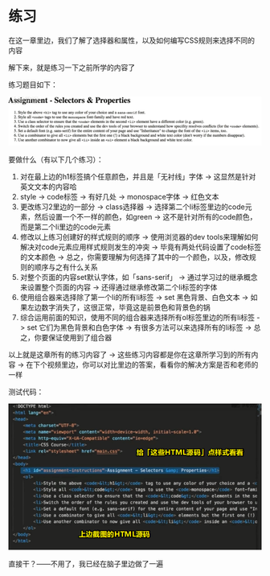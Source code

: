 # 练习

在这一章里边，我们了解了选择器和属性，以及如何编写CSS规则来选择不同的内容

解下来，就是练习一下之前所学的内容了

练习题目如下：

![练习题目](assets/img/2020-01-26-20-41-37.png)

要做什么（有以下几个练习）：

1. 对在最上边的h1标签搞个任意颜色，并且是「无衬线」字体 -> 这显然是针对英文文本的内容哈
2. style -> code标签  -> 有好几处 -> monospace字体 -> 红色文本
3. 更改练习2里边的一部分 -> class选择器 -> 选择第二个li标签里边的code元素，然后设置一个不一样的颜色，如green -> 这不是针对所有的code颜色，而是第二个li里边的code元素
4. 修改以上练习创建好的样式规则的顺序 -> 使用浏览器的dev tools来理解如何解决对code元素应用样式规则发生的冲突 -> 毕竟有两处代码设置了code标签的文本颜色 -> 总之，你需要理解为何选择了其中的一个颜色，以及，修改规则的顺序与之有什么关系
5. 对整个页面的内容set默认字体，如「sans-serif」 -> 通过学习过的继承概念来设置整个页面的内容 -> 还得通过继承修改第二个li标签的字体
6. 使用组合器来选择除了第一个li的所有li标签 -> set 黑色背景、白色文本 -> 如果左边数字消失了，这很正常，毕竟这是前景色和背景色的锅
7. 综合运用前面的知识，使用不同的组合器来选择所有ol标签里边的所有li标签 -> set 它们为黑色背景和白色字体 -> 有很多方法可以来选择所有的li标签 -> 总之，你要保证使用到了组合器

以上就是这章所有的练习内容了 -> 这些练习内容都是你在这章所学习到的所有内容 -> 在下个视频里边，你可以对比里边的答案，看看你的解决方案是否和老师的一样

测试代码：

![html源码](assets/img/2020-01-27-00-04-19.png)

直接干？——不用了，我已经在脑子里边做了一遍
